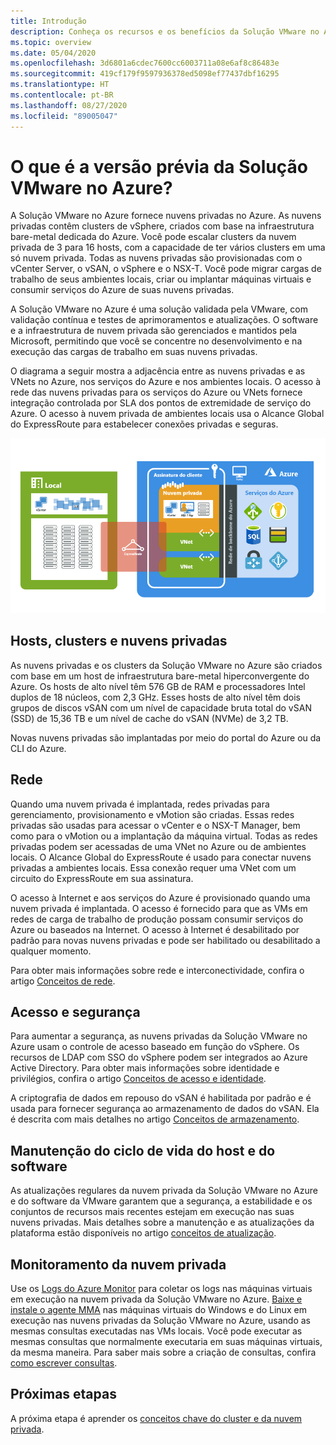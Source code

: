 ```yaml
---
title: Introdução
description: Conheça os recursos e os benefícios da Solução VMware no Azure para implantar e gerenciar cargas de trabalho baseadas no VMware no Azure.
ms.topic: overview
ms.date: 05/04/2020
ms.openlocfilehash: 3d6801a6cdec7600cc6003711a08e6af8c86483e
ms.sourcegitcommit: 419cf179f9597936378ed5098ef77437dbf16295
ms.translationtype: HT
ms.contentlocale: pt-BR
ms.lasthandoff: 08/27/2020
ms.locfileid: "89005047"
---
```

# <a name="what-is-azure-vmware-solution-preview"></a>O que é a versão prévia da Solução VMware no Azure?

A Solução VMware no Azure fornece nuvens privadas no Azure. As nuvens privadas contêm clusters de vSphere, criados com base na infraestrutura bare-metal dedicada do Azure. Você pode escalar clusters da nuvem privada de 3 para 16 hosts, com a capacidade de ter vários clusters em uma só nuvem privada. Todas as nuvens privadas são provisionadas com o vCenter Server, o vSAN, o vSphere e o NSX-T. Você pode migrar cargas de trabalho de seus ambientes locais, criar ou implantar máquinas virtuais e consumir serviços do Azure de suas nuvens privadas.

A Solução VMware no Azure é uma solução validada pela VMware, com validação contínua e testes de aprimoramentos e atualizações. O software e a infraestrutura de nuvem privada são gerenciados e mantidos pela Microsoft, permitindo que você se concentre no desenvolvimento e na execução das cargas de trabalho em suas nuvens privadas.

O diagrama a seguir mostra a adjacência entre as nuvens privadas e as VNets no Azure, nos serviços do Azure e nos ambientes locais. O acesso à rede das nuvens privadas para os serviços do Azure ou VNets fornece integração controlada por SLA dos pontos de extremidade de serviço do Azure. O acesso à nuvem privada de ambientes locais usa o Alcance Global do ExpressRoute para estabelecer conexões privadas e seguras.

![Imagem da adjacência da nuvem privada da Solução VMware no Azure ao Azure e à solução local](./media/adjacency-overview-drawing-final.png)

## <a name="hosts-clusters-and-private-clouds"></a>Hosts, clusters e nuvens privadas

As nuvens privadas e os clusters da Solução VMware no Azure são criados com base em um host de infraestrutura bare-metal hiperconvergente do Azure. Os hosts de alto nível têm 576 GB de RAM e processadores Intel duplos de 18 núcleos, com 2,3 GHz. Esses hosts de alto nível têm dois grupos de discos vSAN com um nível de capacidade bruta total do vSAN (SSD) de 15,36 TB e um nível de cache do vSAN (NVMe) de 3,2 TB.

Novas nuvens privadas são implantadas por meio do portal do Azure ou da CLI do Azure.

## <a name="networking"></a>Rede

Quando uma nuvem privada é implantada, redes privadas para gerenciamento, provisionamento e vMotion são criadas. Essas redes privadas são usadas para acessar o vCenter e o NSX-T Manager, bem como para o vMotion ou a implantação da máquina virtual. Todas as redes privadas podem ser acessadas de uma VNet no Azure ou de ambientes locais. O Alcance Global do ExpressRoute é usado para conectar nuvens privadas a ambientes locais. Essa conexão requer uma VNet com um circuito do ExpressRoute em sua assinatura.

O acesso à Internet e aos serviços do Azure é provisionado quando uma nuvem privada é implantada. O acesso é fornecido para que as VMs em redes de carga de trabalho de produção possam consumir serviços do Azure ou baseados na Internet. O acesso à Internet é desabilitado por padrão para novas nuvens privadas e pode ser habilitado ou desabilitado a qualquer momento.

Para obter mais informações sobre rede e interconectividade, confira o artigo [Conceitos de rede](concepts-networking.md).

## <a name="access-and-security"></a>Acesso e segurança

Para aumentar a segurança, as nuvens privadas da Solução VMware no Azure usam o controle de acesso baseado em função do vSphere. Os recursos de LDAP com SSO do vSphere podem ser integrados ao Azure Active Directory. Para obter mais informações sobre identidade e privilégios, confira o artigo [Conceitos de acesso e identidade](concepts-identity.md).

A criptografia de dados em repouso do vSAN é habilitada por padrão e é usada para fornecer segurança ao armazenamento de dados do vSAN. Ela é descrita com mais detalhes no artigo [Conceitos de armazenamento](concepts-storage.md).

## <a name="host-and-software-lifecycle-maintenance"></a>Manutenção do ciclo de vida do host e do software

As atualizações regulares da nuvem privada da Solução VMware no Azure e do software da VMware garantem que a segurança, a estabilidade e os conjuntos de recursos mais recentes estejam em execução nas suas nuvens privadas. Mais detalhes sobre a manutenção e as atualizações da plataforma estão disponíveis no artigo [conceitos de atualização](concepts-upgrades.md).

## <a name="monitoring-your-private-cloud"></a>Monitoramento da nuvem privada

Use os [Logs do Azure Monitor](../azure-monitor/overview.md) para coletar os logs nas máquinas virtuais em execução na nuvem privada da Solução VMware no Azure. [Baixe e instale o agente MMA](../azure-monitor/platform/log-analytics-agent.md#installation-options) nas máquinas virtuais do Windows e do Linux em execução nas nuvens privadas da Solução VMware no Azure, usando as mesmas consultas executadas nas VMs locais. Você pode executar as mesmas consultas que normalmente executaria em suas máquinas virtuais, da mesma maneira. Para saber mais sobre a criação de consultas, confira [como escrever consultas](../azure-monitor/log-query/log-query-overview.md#how-can-i-learn-how-to-write-queries).

## <a name="next-steps"></a>Próximas etapas

A próxima etapa é aprender os [conceitos chave do cluster e da nuvem privada](concepts-private-clouds-clusters.md).

<!-- LINKS - external -->

<!-- LINKS - internal -->
[concepts-private-clouds-clusters]: ./concepts-private-clouds-clusters.md
